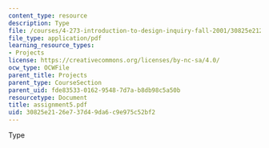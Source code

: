 ```yaml
---
content_type: resource
description: Type
file: /courses/4-273-introduction-to-design-inquiry-fall-2001/30825e2126e737d49da6c9e975c52bf2_assignment5.pdf
file_type: application/pdf
learning_resource_types:
- Projects
license: https://creativecommons.org/licenses/by-nc-sa/4.0/
ocw_type: OCWFile
parent_title: Projects
parent_type: CourseSection
parent_uid: fde83533-0162-9548-7d7a-b8db98c5a50b
resourcetype: Document
title: assignment5.pdf
uid: 30825e21-26e7-37d4-9da6-c9e975c52bf2
---
```

Type
